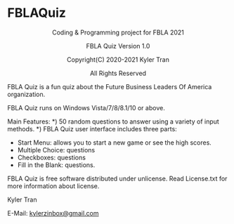 # FBLAQuiz
<bold><p align="center">Coding & Programming project for FBLA 2021</p>
<p align="center">FBLA Quiz Version 1.0</p>
<p align="center">Copyright(C) 2020-2021 Kyler Tran</p>
<p align="center">All Rights Reserved</p></bold>

FBLA Quiz is a fun quiz about the Future Business Leaders Of America organization.

FBLA Quiz runs on Windows Vista/7/8/8.1/10 or above.

Main Features:
*) 50 random questions to answer using a variety of input methods.
*) 
FBLA Quiz user interface includes three parts:
* Start Menu: allows you to start a new game or see the high scores.
* Multiple Choice: questions
* Checkboxes: questions
* Fill in the Blank: questions.

FBLA Quiz is free software distributed under unlicense. Read
License.txt for more information about license.

Kyler Tran

E-Mail: kylerzinbox@gmail.com
